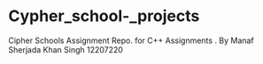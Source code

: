 # Cypher_school-_projects
Cipher Schools Assignment Repo. for C++ Assignments . By Manaf Sherjada Khan Singh 12207220

